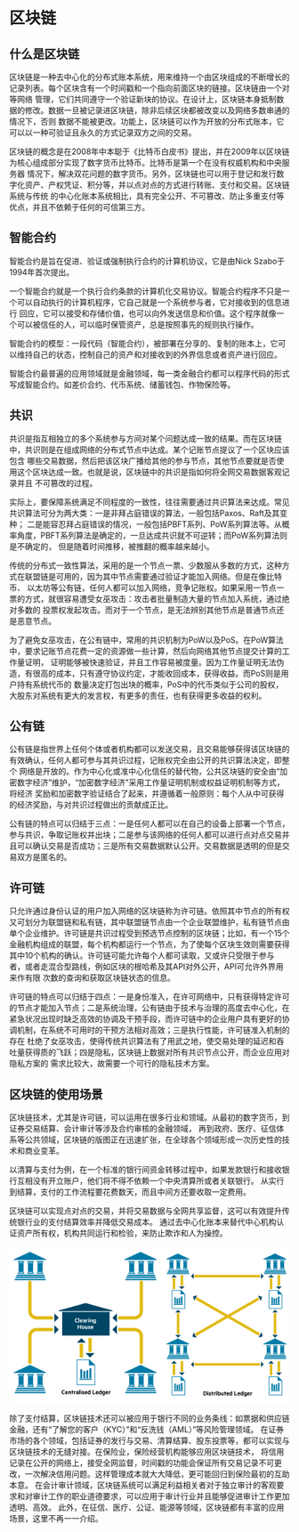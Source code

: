 # 区块链

## 什么是区块链

区块链是一种去中心化的分布式账本系统，用来维持一个由区块组成的不断增长的记录列表。每个区块含有一个时间戳和一个指向前面区块的链接。区块链由一个对等网络
管理，它们共同遵守一个验证新块的协议。在设计上，区块链本身抵制数据的修改。数据一旦被记录进区块链，除非后续区块都被改变以及网络多数串通的情况下，否则
数据不能被更改。功能上，区块链可以作为开放的分布式账本，它可以以一种可验证且永久的方式记录双方之间的交易。

区块链的概念是在2008年中本聪于《比特币白皮书》提出，并在2009年以区块链为核心组成部分实现了数字货币比特币。比特币是第一个在没有权威机构和中央服务器
情况下，解决双花问题的数字货币。另外，区块链也可以用于登记和发行数字化资产、产权凭证、积分等，并以点对点的方式进行转账、支付和交易。区块链系统与传统
的中心化账本系统相比，具有完全公开、不可篡改、防止多重支付等优点，并且不依赖于任何的可信第三方。

## 智能合约

智能合约是旨在促进、验证或强制执行合约的计算机协议，它是由Nick Szabo于1994年首次提出。

一个智能合约就是一个执行合约条款的计算机化交易协议。智能合约程序不只是一个可以自动执行的计算机程序，它自己就是一个系统参与者，它对接收到的信息进行
回应，它可以接受和存储价值，也可以向外发送信息和价值。这个程序就像一个可以被信任的人，可以临时保管资产，总是按照事先的规则执行操作。

智能合约的模型：一段代码（智能合约），被部署在分享的、复制的账本上，它可以维持自己的状态，控制自己的资产和对接收到的外界信息或者资产进行回应。

智能合约最普遍的应用领域就是金融领域，每一类金融合约都可以程序代码的形式写成智能合约。如差价合约、代币系统、储蓄钱包、作物保险等。

## 共识

共识是指互相独立的多个系统参与方间对某个问题达成一致的结果。而在区块链中，共识则是在组成网络的分布式节点中达成。某个记账节点提议了一个区块应该包含
哪些交易数据，然后把该区块广播给其他的参与节点，其他节点要就是否使用这个区块达成一致。也就是说，区块链中的共识是指如何将全网交易数据客观记录并且
不可篡改的过程。

实际上，要保障系统满足不同程度的一致性，往往需要通过共识算法来达成。常见共识算法可分为两大类：一是非拜占庭错误的算法，一般包括Paxos、Raft及其变种；
二是能容忍拜占庭错误的情况，一般包括PBFT系列、PoW系列算法等。从概率角度，PBFT系列算法是确定的，一旦达成共识就不可逆转；而PoW系列算法则是不确定的，
但是随着时间推移，被推翻的概率越来越小。

传统的分布式一致性算法，采用的是一个节点一票、少数服从多数的方式，这种方式在联盟链是可用的，因为其中节点需要通过验证才能加入网络。但是在像比特币、
以太坊等公有链，任何人都可以加入网络，竞争记账权。如果采用一节点一票的方式，就很容易遭受女巫攻击：攻击者批量制造大量的节点加入系统，通过绝对多数的
投票权发起攻击。而对于一个节点，是无法辨别其他节点是普通节点还是恶意节点。

为了避免女巫攻击，在公有链中，常用的共识机制为PoW以及PoS。在PoW算法中，要求记账节点花费一定的资源做一些计算，然后向网络其他节点提交计算的工作量证明，
证明能够被快速验证，并且工作容易被度量。因为工作量证明无法伪造，有很高的成本，只有遵守协议约定，才能收回成本，获得收益。而PoS则是用户持有系统代币的
数量决定打包出块的概率，PoS中的代币类似于公司的股权，大股东对系统有更大的发言权，有更多的责任，也有获得更多收益的权利。

## 公有链

公有链是指世界上任何个体或者机构都可以发送交易，且交易能够获得该区块链的有效确认，任何人都可参与其共识过程，记账权完全由公开的共识算法决定，即整个
网络是开放的。作为中心化或准中心化信任的替代物，公共区块链的安全由“加密数字经济”维护，“加密数字经济”采用工作量证明机制或权益证明机制等方式，将经济
奖励和加密数字验证结合了起来，并遵循着一般原则：每个人从中可获得的经济奖励，与对共识过程做出的贡献成正比。

公有链的特点可以归结于三点：一是任何人都可以在自己的设备上部署一个节点，参与共识，争取记账权并出块；二是参与该网络的任何人都可以进行点对点交易并且可以确认交易是否成功；三是所有交易数据默认公开。交易数据是透明的但是交易双方是匿名的。

## 许可链

只允许通过身份认证的用户加入网络的区块链称为许可链。依照其中节点的所有权又可划分为联盟链和私有链，其中联盟链节点由一个企业联盟维护，私有链节点由
单个企业维护。许可链是共识过程受到预选节点控制的区块链；比如，有一个15个金融机构组成的联盟，每个机构都运行一个节点，为了使每个区块生效则需要获得
其中10个机构的确认。许可链可能允许每个人都可读取，又或许只受限于参与者，或者走混合型路线，例如区块的根哈希及其API对外公开，API可允许外界用来作有限
次数的查询和获取区块链状态的信息。

许可链的特点可以归结于四点：一是身份准入，在许可网络中，只有获得特定许可的节点才能加入节点；二是系统治理，公有链由于技术与治理的高度去中心化，在
紧急状况出现时缺乏高效的协调及干预手段，而许可链中的企业用户具有更好的协调机制，在系统不可用时的干预方法相对高效；三是执行性能，许可链准入机制的存在
杜绝了女巫攻击，使得传统共识算法有了用武之地，使交易处理的延迟和吞吐量获得质的飞跃；四是隐私，区块链上数据对所有共识节点公开，而企业应用对隐私方案的
需求比较大，故需要一个可行的隐私技术方案。

## 区块链的使用场景

区块链技术，尤其是许可链，可以运用在很多行业和领域。从最初的数字货币，到证券交易结算、会计审计等涉及合约审核的金融领域，
再到政府、医疗、征信体系等公共领域，区块链的版图正在迅速扩张，在全球各个领域形成一次历史性的技术和商业变革。

以清算与支付为例，在一个标准的银行间资金转移过程中，如果发款银行和接收银行互相没有开立账户，他们将不得不依赖一个中央清算所或者关联银行。
从实行到结算，支付的工作流程要花费数天，而且中间方还要收取一定费用。

区块链可以实现点对点的交易，并将交易数据与全网共享监督，这可以有效提升传统银行业的支付结算效率并降低交易成本。
通过去中心化账本来替代中心机构认证资产所有权，机构共同运行和检验，来防止欺诈和人为操控。

![](../../../_image/4e1a2af8fb4b7db9098b371badf76fb8.jpg)

除了支付结算，区块链技术还可以被应用于银行不同的业务条线：如票据和供应链金融，还有“了解您的客户（KYC）”和“反洗钱（AML）”等风险管理领域。
在证券市场的各个领域，包括证券的发行与交易、清算结算、股东投票等，都可以实现与区块链技术的无缝对接。在保险业，保险经营机构能够应用区块链技术，
将信用记录在公开的网络上，接受全网监督，时间戳的功能会保证所有交易记录不可更改，一次解决信用问题。这样管理成本就大大降低，更可能回归到保险最初的互助本意。
在会计审计领域，区块链系统可以满足利益相关者对于独立审计的客观要求和对审计工作的职业道德要求，可以应用于审计行业并且能够促进审计工作更加透明、高效。
此外，在征信、医疗、公证、能源等领域，区块链都有丰富的应用场景，这里不再一一介绍。
